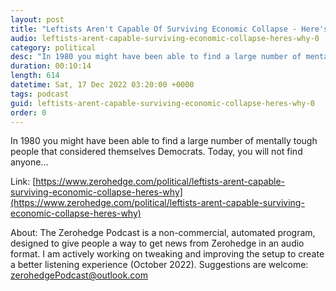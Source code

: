 ```yaml
---
layout: post
title: "Leftists Aren't Capable Of Surviving Economic Collapse - Here's Why"
audio: leftists-arent-capable-surviving-economic-collapse-heres-why-0
category: political
desc: "In 1980 you might have been able to find a large number of mentally tough people that considered themselves Democrats. Today, you will not find anyone..."
duration: 00:10:14
length: 614
datetime: Sat, 17 Dec 2022 03:20:00 +0000
tags: podcast
guid: leftists-arent-capable-surviving-economic-collapse-heres-why-0
order: 0
---
```

In 1980 you might have been able to find a large number of mentally tough people that considered themselves Democrats. Today, you will not find anyone...

Link: [https://www.zerohedge.com/political/leftists-arent-capable-surviving-economic-collapse-heres-why](https://www.zerohedge.com/political/leftists-arent-capable-surviving-economic-collapse-heres-why)

About: The Zerohedge Podcast is a non-commercial, automated program, designed to give people a way to get news from Zerohedge in an audio format.  I am actively working on tweaking and improving the setup to create a better listening experience (October 2022).  Suggestions are welcome: [zerohedgePodcast@outlook.com](mailto:zerohedgePodcast@outlook.com)